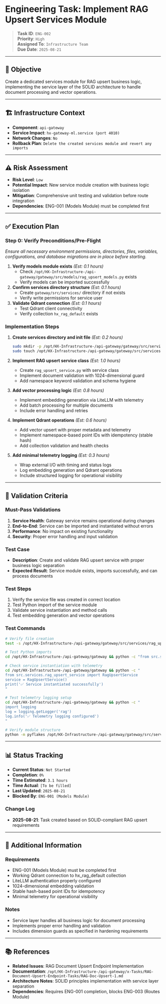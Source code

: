 # Engineering Task: Implement RAG Upsert Services Module

> **Task ID**: `ENG-002`  
> **Priority**: `High`  
> **Assigned To**: `Infrastructure Team`  
> **Due Date**: `2025-08-21`

---

## 🎯 Objective

Create a dedicated services module for RAG upsert business logic, implementing the service layer of the SOLID architecture to handle document processing and vector operations.

---

## 🏗️ Infrastructure Context

- **Component**: `api-gateway`
- **Service Impact**: `hx-gateway-ml.service (port 4010)`
- **Network Changes**: `No`
- **Rollback Plan**: `Delete the created services module and revert any imports`

---

## ⚠️ Risk Assessment

- **Risk Level**: `Low`
- **Potential Impact**: New service module creation with business logic isolation
- **Mitigation**: Comprehensive unit testing and validation before route integration
- **Dependencies**: ENG-001 (Models Module) must be completed first

---

## ✅ Execution Plan

### Step 0: Verify Preconditions/Pre-Flight

*Ensure all necessary environment permissions, directories, files, variables, configurations, and database migrations are in place before starting.*

1. **Verify models module exists** *(Est: 0.1 hours)*
   - Check `/opt/HX-Infrastructure-/api-gateway/gateway/src/models/rag_upsert_models.py` exists
   - Verify models can be imported successfully
2. **Confirm services directory structure** *(Est: 0.1 hours)*
   - Create `gateway/src/services/` directory if not exists
   - Verify write permissions for service user
3. **Validate Qdrant connection** *(Est: 0.1 hours)*
   - Test Qdrant client connectivity
   - Verify collection `hx_rag_default` exists

### Implementation Steps

1. **Create services directory and init file** *(Est: 0.2 hours)*

   ```bash
   sudo mkdir -p /opt/HX-Infrastructure-/api-gateway/gateway/src/services
   sudo touch /opt/HX-Infrastructure-/api-gateway/gateway/src/services/__init__.py
   ```

2. **Implement RAG upsert service class** *(Est: 1.0 hours)*
   - Create `rag_upsert_service.py` with service class
   - Implement document validation with 1024-dimensional guard
   - Add namespace keyword validation and schema hygiene

3. **Add vector processing logic** *(Est: 0.8 hours)*
   - Implement embedding generation via LiteLLM with telemetry
   - Add batch processing for multiple documents
   - Include error handling and retries

4. **Implement Qdrant operations** *(Est: 0.6 hours)*
   - Add vector upsert with proper metadata and telemetry
   - Implement namespace-based point IDs with idempotency (stable hash)
   - Add collection validation and health checks

5. **Add minimal telemetry logging** *(Est: 0.3 hours)*
   - Wrap external I/O with timing and status logs
   - Log embedding generation and Qdrant operations
   - Include structured logging for operational visibility

---

## 🧪 Validation Criteria

### Must-Pass Validations

1. **Service Health**: Gateway service remains operational during changes
2. **End-to-End**: Service can be imported and instantiated without errors  
3. **Performance**: No impact on existing functionality
4. **Security**: Proper error handling and input validation

### Test Case

- **Description**: Create and validate RAG upsert service with proper business logic separation
- **Expected Result**: Service module exists, imports successfully, and can process documents

### Test Steps

1. Verify the service file was created in correct location
2. Test Python import of the service module
3. Validate service instantiation and method calls
4. Test embedding generation and vector operations

### Test Commands

```bash
# Verify file creation
test -s /opt/HX-Infrastructure-/api-gateway/gateway/src/services/rag_upsert_service.py && echo "✅ Service file created."

# Test Python imports
cd /opt/HX-Infrastructure-/api-gateway/gateway && python -c "from src.services.rag_upsert_service import RagUpsertService; print('✅ Service imports successfully')"

# Check service instantiation with telemetry
cd /opt/HX-Infrastructure-/api-gateway/gateway && python -c "
from src.services.rag_upsert_service import RagUpsertService
service = RagUpsertService()
print('✅ Service instantiated successfully')
"

# Test telemetry logging setup
cd /opt/HX-Infrastructure-/api-gateway/gateway && python -c "
import logging
log = logging.getLogger('rag')
log.info('✅ Telemetry logging configured')
"

# Verify module structure
python -m pyflakes /opt/HX-Infrastructure-/api-gateway/gateway/src/services/rag_upsert_service.py
```

---

## 📊 Status Tracking

- **Current Status**: `Not Started`
- **Completion**: `0%`
- **Time Estimated**: `3.1 hours`
- **Time Actual**: `[To be filled]`
- **Last Updated**: `2025-08-21`
- **Blocked By**: `ENG-001 (Models Module)`

### Change Log

- **2025-08-21**: Task created based on SOLID-compliant RAG upsert requirements

---

## 📎 Additional Information

### Requirements

- ENG-001 (Models Module) must be completed first
- Working Qdrant connection to hx_rag_default collection
- LiteLLM authentication properly configured
- 1024-dimensional embedding validation
- Stable hash-based point IDs for idempotency
- Minimal telemetry for operational visibility

### Notes

- Service layer handles all business logic for document processing
- Implements proper error handling and validation
- Includes dimension guards as specified in hardening requirements

---

## 📚 References

- **Related Issues**: RAG Document Upsert Endpoint Implementation
- **Documentation**: `/opt/HX-Infrastructure-/api-gateway/x-Tasks/RAG-Document-Upsert-Endpoint-Tasks/RAG-Doc-Upsert-1.md`
- **Architecture Notes**: SOLID principles implementation with service layer separation
- **Dependencies**: Requires ENG-001 completion, blocks ENG-003 (Routes Module)
